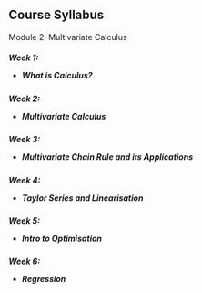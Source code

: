 
## Course Syllabus
Module 2: Multivariate Calculus
##### Week 1: <ul><li>What is Calculus?</li></ul>
##### Week 2: <ul><li>Multivariate Calculus</li></ul>
##### Week 3: <ul><li>Multivariate Chain Rule and its Applications</li></ul>
##### Week 4: <ul><li>Taylor Series and Linearisation</li></ul>
##### Week 5: <ul><li>Intro to Optimisation</li></ul>
##### Week 6: <ul><li>Regression</li></ul>
